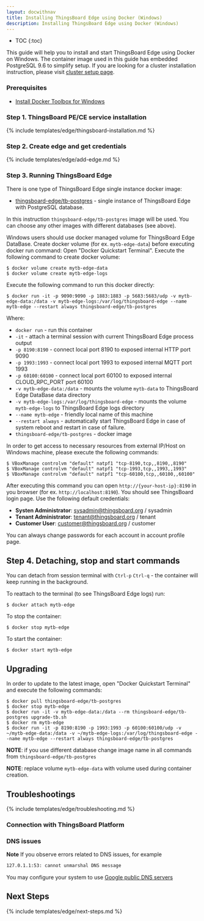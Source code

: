 ```yaml
---
layout: docwithnav
title: Installing ThingsBoard Edge using Docker (Windows)
description: Installing ThingsBoard Edge using Docker (Windows)
---
```


* TOC
{:toc}

This guide will help you to install and start ThingsBoard Edge using Docker on Windows. 
The container image used in this guide has embedded PostgreSQL 9.6 to simplify setup. 
If you are looking for a cluster installation instruction, please visit [cluster setup page]().

### Prerequisites

- [Install Docker Toolbox for Windows](https://docs.docker.com/toolbox/toolbox_install_windows/)

### Step 1. ThingsBoard PE/CE service installation 

{% include templates/edge/thingsboard-installation.md %}

### Step 2. Create edge and get credentials

{% include templates/edge/add-edge.md %}

### Step 3. Running ThingsBoard Edge

There is one type of ThingsBoard Edge single instance docker image:

* [thingsboard-edge/tb-postgres](https://hub.docker.com/r/thingsboard/thingsboard-edge/tb-postgres/) - single instance of ThingsBoard Edge with PostgreSQL database.

In this instruction `thingsboard-edge/tb-postgres` image will be used. You can choose any other images with different databases (see above).

Windows users should use docker managed volume for ThingsBoard Edge DataBase. 
Create docker volume (for ex. `mytb-edge-data`) before executing docker run command:
Open "Docker Quickstart Terminal". Execute the following command to create docker volume:

``` 
$ docker volume create mytb-edge-data
$ docker volume create mytb-edge-logs
```

Execute the following command to run this docker directly:
                                   
``` 
$ docker run -it -p 9090:9090 -p 1883:1883 -p 5683:5683/udp -v mytb-edge-data:/data -v mytb-edge-logs:/var/log/thingsboard-edge --name mytb-edge --restart always thingsboard-edge/tb-postgres
```

Where: 
    
- `docker run`              - run this container
- `-it`                     - attach a terminal session with current ThingsBoard Edge process output
- `-p 8190:8190`            - connect local port 8190 to exposed internal HTTP port 9090
- `-p 1993:1993`            - connect local port 1993 to exposed internal MQTT port 1993  
- `-p 60100:60100`            - connect local port 60100 to exposed internal CLOUD_RPC_PORT port 60100   
- `-v mytb-edge-data:/data`      - mounts the volume `mytb-data` to ThingsBoard Edge DataBase data directory
- `-v mytb-edge-logs:/var/log/thingsboard-edge`      - mounts the volume `mytb-edge-logs` to ThingsBoard Edge logs directory
- `--name mytb-edge`             - friendly local name of this machine
- `--restart always`        - automatically start ThingsBoard Edge in case of system reboot and restart in case of failure. 
- `thingsboard-edge/tb-postgres`          - docker image

In order to get access to necessary resources from external IP/Host on Windows machine, please execute the following commands:

``` 
$ VBoxManage controlvm "default" natpf1 "tcp-8190,tcp,,8190,,8190"  
$ VBoxManage controlvm "default" natpf1 "tcp-1993,tcp,,1993,,1993"
$ VBoxManage controlvm "default" natpf1 "tcp-60100,tcp,,60100,,60100"
```
    
After executing this command you can open `http://{your-host-ip}:8190` in you browser (for ex. `http://localhost:8190`). You should see ThingsBoard login page.
Use the following default credentials:

- **Systen Administrator**: sysadmin@thingsboard.org / sysadmin
- **Tenant Administrator**: tenant@thingsboard.org / tenant
- **Customer User**: customer@thingsboard.org / customer
    
You can always change passwords for each account in account profile page.

## Step 4. Detaching, stop and start commands

You can detach from session terminal with `Ctrl-p` `Ctrl-q` - the container will keep running in the background.

To reattach to the terminal (to see ThingsBoard Edge logs) run:

```
$ docker attach mytb-edge
```

To stop the container:

```
$ docker stop mytb-edge
```

To start the container:

```
$ docker start mytb-edge
```

## Upgrading

In order to update to the latest image, open "Docker Quickstart Terminal" and execute the following commands:

```
$ docker pull thingsboard-edge/tb-postgres
$ docker stop mytb-edge
$ docker run -it -v mytb-edge-data:/data --rm thingsboard-edge/tb-postgres upgrade-tb.sh
$ docker rm mytb-edge
$ docker run -it -p 8190:8190 -p 1993:1993 -p 60100:60100/udp -v ~/mytb-edge-data:/data -v ~/mytb-edge-logs:/var/log/thingsboard-edge --name mytb-edge --restart always thingsboard-edge/tb-postgres
```

**NOTE**: if you use different database change image name in all commands from `thingsboard-edge/tb-postgres`

**NOTE**: replace volume `mytb-edge-data` with volume used during container creation. 

## Troubleshootings

{% include templates/edge/troubleshooting.md %} 

### Connection with ThingsBoard Platform

### DNS issues

**Note** If you observe errors related to DNS issues, for example

```bash
127.0.1.1:53: cannot unmarshal DNS message
```

You may configure your system to use [Google public DNS servers](https://developers.google.com/speed/public-dns/docs/using#windows)

## Next Steps

{% include templates/edge/next-steps.md %} 
